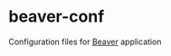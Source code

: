 # beaver-conf

Configuration files for [Beaver](https://python-beaver.readthedocs.org/en/latest/index.html) application
